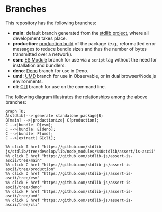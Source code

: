 <!--

@license Apache-2.0

Copyright (c) 2023 The Stdlib Authors.

Licensed under the Apache License, Version 2.0 (the "License");
you may not use this file except in compliance with the License.
You may obtain a copy of the License at

    http://www.apache.org/licenses/LICENSE-2.0

Unless required by applicable law or agreed to in writing, software
distributed under the License is distributed on an "AS IS" BASIS,
WITHOUT WARRANTIES OR CONDITIONS OF ANY KIND, either express or implied.
See the License for the specific language governing permissions and
limitations under the License.

-->

# Branches

This repository has the following branches:

-   **main**: default branch generated from the [stdlib project][stdlib-url], where all development takes place.
-   **production**: [production build][production-url] of the package (e.g., reformatted error messages to reduce bundle sizes and thus the number of bytes transmitted over a network).
-   **esm**: [ES Module][esm-url] branch for use via a `script` tag without the need for installation and bundlers.
-   **deno**: [Deno][deno-url] branch for use in Deno.
-   **umd**: [UMD][umd-url] branch for use in Observable, or in dual browser/Node.js environments.
-   **cli**: [CLI][cli-url] branch for use on the command line.

The following diagram illustrates the relationships among the above branches:

```mermaid
graph TD;
A[stdlib]-->|generate standalone package|B;
B[main] -->|productionize| C[production];
C -->|bundle| D[esm];
C -->|bundle| E[deno];
C -->|bundle| F[umd];
C -->|extract| G[cli];

%% click A href "https://github.com/stdlib-js/stdlib/tree/develop/lib/node_modules/%40stdlib/assert/is-ascii"
%% click B href "https://github.com/stdlib-js/assert-is-ascii/tree/main"
%% click C href "https://github.com/stdlib-js/assert-is-ascii/tree/production"
%% click D href "https://github.com/stdlib-js/assert-is-ascii/tree/esm"
%% click E href "https://github.com/stdlib-js/assert-is-ascii/tree/deno"
%% click F href "https://github.com/stdlib-js/assert-is-ascii/tree/umd"
%% click G href "https://github.com/stdlib-js/assert-is-ascii/tree/cli"
```

[stdlib-url]: https://github.com/stdlib-js/stdlib/tree/develop/lib/node_modules/%40stdlib/assert/is-ascii
[production-url]: https://github.com/stdlib-js/assert-is-ascii/tree/production
[deno-url]: https://github.com/stdlib-js/assert-is-ascii/tree/deno
[umd-url]: https://github.com/stdlib-js/assert-is-ascii/tree/umd
[esm-url]: https://github.com/stdlib-js/assert-is-ascii/tree/esm
[cli-url]: https://github.com/stdlib-js/assert-is-ascii/tree/cli